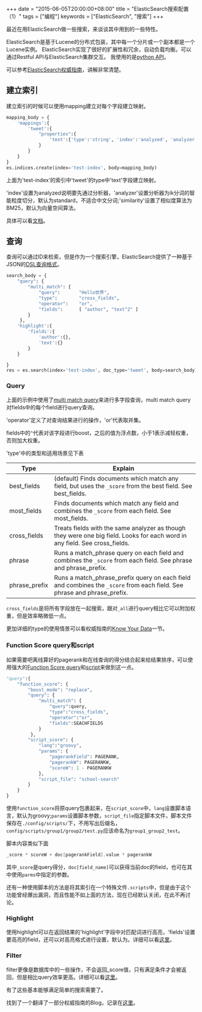 +++
date = "2015-06-05T20:00:00+08:00"
title = "ElasticSearch搜索配置（1）"
tags = ["编程"]
keywords = ["ElasticSearch", "搜索"]
+++

最近在用ElasticSearch做一些搜索，来谈谈其中用到的一些特性。

ElasticSearch是基于Lucene的分布式包装，其中每一个分片或一个副本都是一个Lucene实例。
ElasticSearch实现了很好的扩展性和冗余，自动负载均衡。可以通过Restful API与ElasticSearch集群交互。
我使用的是[python API](https://elasticsearch-py.readthedocs.org/en/master/)。

可以参考[ElasticSearch权威指南](https://www.elastic.co/guide/en/elasticsearch/guide/master/index.html)，讲解非常清楚。

## 建立索引

建立索引的时候可以使用mapping建立对每个字段建立映射。

```py
mapping_body = {
	'mappings':{
		'tweet':{
			"properties":{
				'text':{'type':'string', 'index':'analyzed', 'analyzer':'ik_smart', 'similarity': 'BM25'}
			}
		}
	}
}
es.indices.create(index='test-index', body=mapping_body)
```

上面为'test-index'的索引中'tweet'的type中'text'字段建立映射。

'index'设置为analyzed说明要先通过分析器，'analyzer'设置分析器为ik分词的智能粒度切分，默认为standard，不适合中文分词;'similarity'设置了相似度算法为BM25，默认为向量空间算法。

具体可以看[文档](https://www.elastic.co/guide/en/elasticsearch/reference/current/mapping.html)。

## 查询

查询可以通过ID来检索，但是作为一个搜索引擎，ElasticSearch提供了一种基于JSON的[DSL查询格式](https://www.elastic.co/guide/en/elasticsearch/reference/current/query-dsl.html)。

```py
search_body = {
	"query": {
        "multi_match": {
            "query":       "Hello世界",
            "type":        "cross_fields", 
            "operator":    "or",
            "fields":      [ "author", "text^2" ]
        }
	 },
	'highlight':{
		'fields':{
			'author':{},
			'text':{}
		}
	}

}
res = es.search(index='test-index', doc_type='tweet', body=search_body)
```

### Query

上面的示例中使用了[multi match query](https://www.elastic.co/guide/en/elasticsearch/reference/current/query-dsl-multi-match-query.html)来进行多字段查询，multi match query对fields中的每个field进行query查询。

'operator'定义了对查询结果进行的操作，'or'代表取并集。

fields中的`^`代表对该字段进行boost，之后的值为浮点数，小于1表示减轻权重，否则加大权重。

'type'中的类型和适用场景见下表

| Type | Explain |
| ---- | ------- |
| best_fields | (default) Finds documents which match any field, but uses the `_score` from the best field. See best_fields. |
| most_fields | Finds documents which match any field and combines the `_score` from each field. See most_fields. |
| cross_fields | Treats fields with the same analyzer as though they were one big field. Looks for each word in any field. See cross_fields. |
| phrase | Runs a match_phrase query on each field and combines the `_score` from each field. See phrase and phrase_prefix. |
| phrase_prefix | Runs a match_phrase_prefix query on each field and combines the `_score` from each field. See phrase and phrase_prefix. |

`cross_fields`是将所有字段放在一起搜索，跟对`_all`进行query相比它可以附加权重，但是效率略微低一点。

更加详细的type的使用情景可以看权威指南的[Know Your Data](https://www.elastic.co/guide/en/elasticsearch/guide/current/_single_query_string.html)一节。

### Function Score query和script

如果需要吧离线算好的pagerank和在线查询的得分结合起来给结果排序，可以使用强大的[Function Score query](https://www.elastic.co/guide/en/elasticsearch/reference/current/query-dsl-function-score-query.html)和[script](https://www.elastic.co/guide/en/elasticsearch/reference/current/modules-scripting.html#_indexed_scripts)来做到这一点。

```py
"query":{
	"function_score": {
	    "boost_mode": "replace",
		"query": {
	        "multi_match": {
	            "query":query,
	            "type":"cross_fields", 
	            "operator":"or",
	            "fields":SEACHFIELDS
	        }
		 },
	    "script_score": {
			"lang":"groovy",
	        "params": {
	        	"pagerankField": PAGERANK, 
	            "pagerankW": PAGERANKW, 
	            "scoreW": 1 - PAGERANKW
	        },
	        "script_file": "school-search"
	    }
	}
}
```

使用`function_score`将原query包裹起来，在`script_score`中，`lang`设置脚本语言，默认为groovy;`params`设置脚本参数，`script_file`指定脚本文件，脚本文件保存在`./config/scripts/`下，不用写出后缀名，`config/scripts/group1/group2/test.py`应该命名为`group1_group2_test`。

脚本内容类似下面

```groovy
_score * scoreW + doc[pagerankField].value * pagerankW
```

其中`_score`是query得分，`doc[field_name]`可以获得当前doc的field，也可在其中使用`parms`中指定的参数。

还有一种使用脚本的方法是将其索引在一个特殊文件`.scripts`中，但是由于这个功能曾经爆出漏洞，而且性能不如上面的方法，现在已经默认关闭，在此不再讨论。

### Highlight

使用highlight可以在返回结果的'highlight'字段中对匹配词进行高亮，'fields'设置要高亮的field，还可以对高亮格式进行设置，默认为<em></em>。详细可以看[这里](https://www.elastic.co/guide/en/elasticsearch/reference/current/search-request-highlighting.html#_highlight_query)。

### Filter

filter更像是数据库中的一些操作，不会返回_score值，只有满足条件才会被返回，但是相比query效率更高。详细可以看[这里](https://www.elastic.co/guide/en/elasticsearch/reference/current/query-dsl-filters.html)。

有了这些基本能够满足简单的搜索需要了。

找到了一个翻译了一部分权威指南的Blog，记录在[这里](http://blog.csdn.net/dm_vincent/article/details/41820537)。